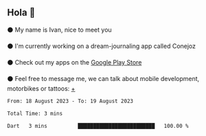 ## Hola 🌇

⚫ My name is Ivan, nice to meet you

⚫ I'm currently working on a dream-journaling app called Conejoz

⚫ Check out my apps on the [Google Play Store](https://play.google.com/store/apps/dev?id=8134108822411179352)

⚫ Feel free to message me, we can talk about mobile development, motorbikes or tattoos: [+](https://discord.com/invite/M4wTh36A3N)

<!--START_SECTION:waka-->

```txt
From: 18 August 2023 - To: 19 August 2023

Total Time: 3 mins

Dart   3 mins          █████████████████████████   100.00 %
```

<!--END_SECTION:waka-->
